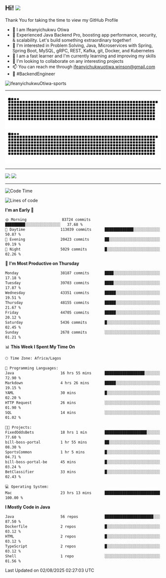 <!-- BLOG-POST-LIST:START --><!-- BLOG-POST-LIST:END -->

## Hi! <img src="https://media.giphy.com/media/hvRJCLFzcasrR4ia7z/giphy.gif" width="4%"> 

Thank You for taking the time to view my GitHub Profile

- 👋 I am Ifeanyichukwu Otiwa
- 🚀 Experienced Java Backend Pro, boosting app performance, security, & scalability. Let's build something extraordinary together!
- 👀 I'm interested in Problem Solving, Java, Microservices with Spring, Spring Boot, MySQL, gRPC, REST, Kafka, git, Docker, and Kubernetes
- 🌱 I am a fast learner and I'm currently learning and improving my skills
- 💞️ I'm looking to collaborate on any interesting projects
- 📫 You can reach me through ifeanyichukwuotiwa.winson@gmail.com
- 🚀 #BackendEngineer

<p align="left" marginTop="10px"> <img src="https://komarev.com/ghpvc/?username=ifeanyichukwuOtiwa-sports&label=Profile%20views&color=0e75b6&style=for-the-badge" alt="ifeanyichukwuOtiwa-sports" /> </p>

***

<!--🐍📈SNAKEGRAPH / 🌐WEBSITE: https://github.com/Platane/snk -->
![github contribution grid snake animation](https://raw.githubusercontent.com/ifeanyichukwuOtiwa-sports/ifeanyichukwuOtiwa-sports/output/github-contribution-grid-snake-dark.svg#gh-dark-mode-only)![github contribution grid snake animation](https://raw.githubusercontent.com/ifeanyichukwuOtiwa-sports/ifeanyichukwuOtiwa-sports/output/github-contribution-grid-snake.svg#gh-light-mode-only)

***

<p float="left">
  <img float="left" src="https://github-readme-stats.vercel.app/api?username=ifeanyichukwuOtiwa-sports&count_private=true&include_all_commits=true&theme=react&show_icons=true" />
  <img float="right" src="https://github-readme-stats.vercel.app/api/top-langs/?username=ifeanyichukwuOtiwa-sports&layout=compact&show_icons=true&theme=react" /> 
</p>

***



<!--START_SECTION:waka-->
![Code Time](http://img.shields.io/badge/Code%20Time-4%2C030%20hrs%2017%20mins-blue)

![Lines of code](https://img.shields.io/badge/From%20Hello%20World%20I%27ve%20Written-61.2%20million%20lines%20of%20code-blue)

**I'm an Early 🐤** 

```text
🌞 Morning                83724 commits       █████████░░░░░░░░░░░░░░░░   37.68 % 
🌆 Daytime                113039 commits      █████████████░░░░░░░░░░░░   50.87 % 
🌃 Evening                20423 commits       ██░░░░░░░░░░░░░░░░░░░░░░░   09.19 % 
🌙 Night                  5029 commits        █░░░░░░░░░░░░░░░░░░░░░░░░   02.26 % 
```
📅 **I'm Most Productive on Thursday** 

```text
Monday                   38187 commits       ████░░░░░░░░░░░░░░░░░░░░░   17.18 % 
Tuesday                  39703 commits       ████░░░░░░░░░░░░░░░░░░░░░   17.87 % 
Wednesday                43351 commits       █████░░░░░░░░░░░░░░░░░░░░   19.51 % 
Thursday                 48155 commits       █████░░░░░░░░░░░░░░░░░░░░   21.67 % 
Friday                   44705 commits       █████░░░░░░░░░░░░░░░░░░░░   20.12 % 
Saturday                 5436 commits        █░░░░░░░░░░░░░░░░░░░░░░░░   02.45 % 
Sunday                   2678 commits        ░░░░░░░░░░░░░░░░░░░░░░░░░   01.21 % 
```


📊 **This Week I Spent My Time On** 

```text
🕑︎ Time Zone: Africa/Lagos

💬 Programming Languages: 
Java                     16 hrs 55 mins      ██████████████████░░░░░░░   72.90 % 
Markdown                 4 hrs 26 mins       █████░░░░░░░░░░░░░░░░░░░░   19.15 % 
YAML                     30 mins             █░░░░░░░░░░░░░░░░░░░░░░░░   02.20 % 
HTTP Request             26 mins             ░░░░░░░░░░░░░░░░░░░░░░░░░   01.90 % 
SQL                      14 mins             ░░░░░░░░░░░░░░░░░░░░░░░░░   01.02 % 

🐱‍💻 Projects: 
FixedOddsBets            18 hrs 1 min        ███████████████████░░░░░░   77.60 % 
bill-boss-portal         1 hr 55 mins        ██░░░░░░░░░░░░░░░░░░░░░░░   08.30 % 
SportsCommon             1 hr 5 mins         █░░░░░░░░░░░░░░░░░░░░░░░░   04.71 % 
bill-boss-portal-be      45 mins             █░░░░░░░░░░░░░░░░░░░░░░░░   03.24 % 
BetClassifier            33 mins             █░░░░░░░░░░░░░░░░░░░░░░░░   02.43 % 

💻 Operating System: 
Mac                      23 hrs 13 mins      █████████████████████████   100.00 % 
```

**I Mostly Code in Java** 

```text
Java                     56 repos            ██████████████████████░░░   87.50 % 
Dockerfile               2 repos             █░░░░░░░░░░░░░░░░░░░░░░░░   03.12 % 
HTML                     2 repos             █░░░░░░░░░░░░░░░░░░░░░░░░   03.12 % 
TypeScript               2 repos             █░░░░░░░░░░░░░░░░░░░░░░░░   03.12 % 
Shell                    1 repo              ░░░░░░░░░░░░░░░░░░░░░░░░░   01.56 % 
```




 Last Updated on 02/08/2025 02:27:03 UTC
<!--END_SECTION:waka-->

<!--
<p align="center">
![trophy](https://github-profile-trophy.vercel.app/?username=ifeanyichukwuOtiwa-sports&theme=onedark) (https://github.com/ryo-ma/github-profile-trophy)
</p>
-->

<!---
ifeanyi-otiwa/ifeanyi-otiwa is a ✨ special ✨ repository because its `README.md` (this file) appears on your GitHub profile.
You can click the Preview link to take a look at your changes.
--->
